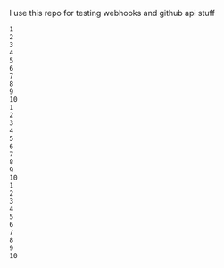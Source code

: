 I use this repo for testing webhooks and github api stuff

```
1
2
3
4
5
6
7
8
9
10
1
2
3
4
5
6
7
8
9
10
1
2
3
4
5
6
7
8
9
10


```

